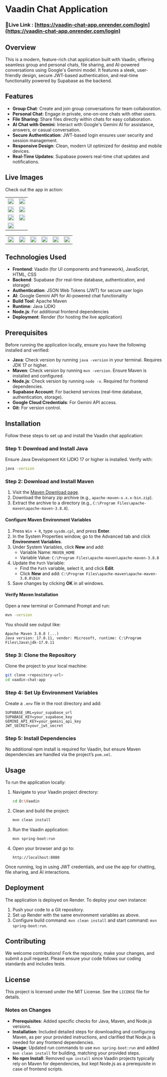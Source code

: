 # Vaadin Chat Application

### 🚀Live Link : [https://vaadin-chat-app.onrender.com/login](https://vaadin-chat-app.onrender.com/login)

## Overview
This is a modern, feature-rich chat application built with Vaadin, offering seamless group and personal chats, file sharing, and AI-powered conversations using Google's Gemini model. It features a sleek, user-friendly design, secure JWT-based authentication, and real-time functionality powered by Supabase as the backend.

## Features
- **Group Chat**: Create and join group conversations for team collaboration.
- **Personal Chat**: Engage in private, one-on-one chats with other users.
- **File Sharing**: Share files directly within chats for easy collaboration.
- **AI Chat with Gemini**: Interact with Google's Gemini AI for assistance, answers, or casual conversation.
- **Secure Authentication**: JWT-based login ensures user security and session management.
- **Responsive Design**: Clean, modern UI optimized for desktop and mobile devices.
- **Real-Time Updates**: Supabase powers real-time chat updates and notifications.

## Live Images
Check out the app in action:

<table>
  <tr>
    <td><img src="./livedemoimages/1.png" width="100%" /></td>
    <td><img src="./livedemoimages/2.png" width="100%" /></td>
  </tr>
  <tr>
    <td><img src="./livedemoimages/3.png" width="100%" /></td>
    <td><img src="./livedemoimages/4.png" width="100%" /></td>
  </tr>
  <tr>
    <td><img src="./livedemoimages/5.png" width="100%" /></td>
    <td><img src="./livedemoimages/6.png" width="100%" /></td>
  </tr>
  <tr>
    <td><img src="./livedemoimages/7.png" width="100%" /></td>
  </tr>
</table>

<table>
  <tr>
    <td><img src="./livedemoimages/m1.png" width="100%" /></td>
    <td><img src="./livedemoimages/m2.png" width="100%" /></td>
    <td><img src="./livedemoimages/m3.png" width="100%" /></td>
    <td><img src="./livedemoimages/m4.png" width="100%" /></td>
    <td><img src="./livedemoimages/m5.png" width="100%" /></td>
    <td><img src="./livedemoimages/m6.png" width="100%" /></td>
  </tr>
</table>

## Technologies Used
- **Frontend**: Vaadin (for UI components and framework), JavaScript, HTML, CSS
- **Backend**: Supabase (for real-time database, authentication, and storage)
- **Authentication**: JSON Web Tokens (JWT) for secure user login
- **AI**: Google Gemini API for AI-powered chat functionality
- **Build Tool**: Apache Maven
- **Runtime**: Java (JDK)
- **Node.js**: For additional frontend dependencies
- **Deployment**: Render (for hosting the live application)

## Prerequisites
Before running the application locally, ensure you have the following installed and verified:

- **Java**: Check version by running `java -version` in your terminal. Requires JDK 17 or higher.
- **Maven**: Check version by running `mvn -version`. Ensure Maven is installed and configured.
- **Node.js**: Check version by running `node -v`. Required for frontend dependencies.
- **Supabase Account**: For backend services (real-time database, authentication, storage).
- **Google Cloud Credentials**: For Gemini API access.
- **Git**: For version control.

## Installation
Follow these steps to set up and install the Vaadin chat application:

### Step 1: Download and Install Java
Ensure Java Development Kit (JDK) 17 or higher is installed. Verify with:
```bash
java -version
```

### Step 2: Download and Install Maven
1. Visit the [Maven Download page](https://maven.apache.org/download.cgi).
2. Download the binary zip archive (e.g., `apache-maven-x.x.x-bin.zip`).
3. Extract the archive to a directory (e.g., `C:\Program Files\apache-maven\apache-maven-3.8.8`).

#### Configure Maven Environment Variables
1. Press `Win + R`, type `sysdm.cpl`, and press **Enter**.
2. In the System Properties window, go to the Advanced tab and click **Environment Variables**.
3. Under System Variables, click **New** and add:
   - Variable Name: `MAVEN_HOME`
   - Variable Value: `C:\Program Files\apache-maven\apache-maven-3.8.8`
4. Update the `Path` Variable:
   - Find the `Path` variable, select it, and click **Edit**.
   - Click **New** and add: `C:\Program Files\apache-maven\apache-maven-3.8.8\bin`
5. Save changes by clicking **OK** in all windows.

#### Verify Maven Installation
Open a new terminal or Command Prompt and run:
```bash
mvn -version
```
You should see output like:
```
Apache Maven 3.8.8 (...)
Java version: 17.0.11, vendor: Microsoft, runtime: C:\Program Files\Java\jdk-17.0.11
```

### Step 3: Clone the Repository
Clone the project to your local machine:
```bash
git clone <repository-url>
cd vaadin-chat-app
```

### Step 4: Set Up Environment Variables
Create a `.env` file in the root directory and add:
```
SUPABASE_URL=your_supabase_url
SUPABASE_KEY=your_supabase_key
GEMINI_API_KEY=your_gemini_api_key
JWT_SECRET=your_jwt_secret
```

### Step 5: Install Dependencies
No additional npm install is required for Vaadin, but ensure Maven dependencies are handled via the project’s `pom.xml`.

## Usage
To run the application locally:

1. Navigate to your Vaadin project directory:
   ```bash
   cd D:\Vaadin
   ```

2. Clean and build the project:
   ```bash
   mvn clean install
   ```

3. Run the Vaadin application:
   ```bash
   mvn spring-boot:run
   ```

4. Open your browser and go to:
   ```
   http://localhost:8080
   ```

Once running, log in using JWT credentials, and use the app for chatting, file sharing, and AI interactions.

## Deployment
The application is deployed on Render. To deploy your own instance:
1. Push your code to a Git repository.
2. Set up Render with the same environment variables as above.
3. Configure build command: `mvn clean install` and start command: `mvn spring-boot:run`.

## Contributing
We welcome contributions! Fork the repository, make your changes, and submit a pull request. Please ensure your code follows our coding standards and includes tests.

## License
This project is licensed under the MIT License. See the `LICENSE` file for details.


### Notes on Changes
- **Prerequisites**: Added specific checks for Java, Maven, and Node.js versions.
- **Installation**: Included detailed steps for downloading and configuring Maven, as per your provided instructions, and clarified that Node.js is needed for any frontend dependencies.
- **Usage**: Updated run commands to use `mvn spring-boot:run` and added `mvn clean install` for building, matching your provided steps.
- **No npm Install**: Removed `npm install` since Vaadin projects typically rely on Maven for dependencies, but kept Node.js as a prerequisite in case of frontend scripts.
